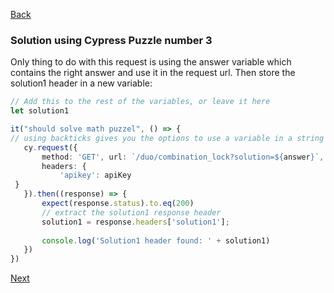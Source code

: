 [Back](../04.%20puzzle3.md)

### Solution using Cypress Puzzle number 3
Only thing to do with this request is using the answer variable which contains the right answer and use it in the request url. Then store the solution1 header in a new variable:
 ```typescript
 // Add this to the rest of the variables, or leave it here
let solution1

it("should solve math puzzel", () => {  
 // using backticks gives you the options to use a variable in a string like this:
    cy.request({  
        method: 'GET', url: `/duo/combination_lock?solution=${answer}`,  
        headers: {  
            'apikey': apiKey  
  }  
    }).then((response) => {  
        expect(response.status).to.eq(200)  
        // extract the solution1 response header
        solution1 = response.headers['solution1'];  
  
        console.log('Solution1 header found: ' + solution1)  
    })  
})
```

[Next](../05.%20puzzle4.md)
